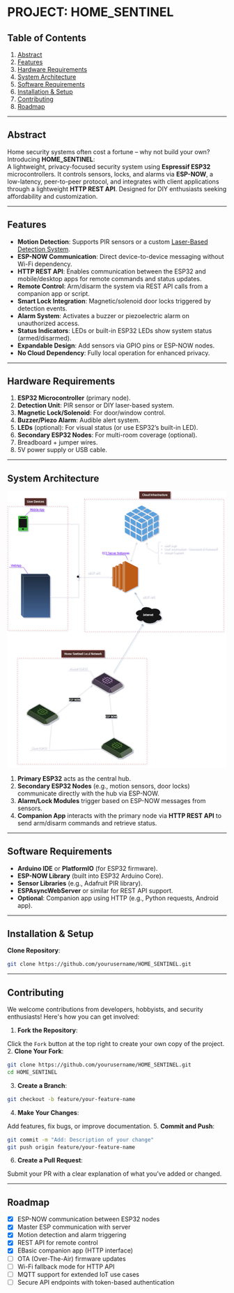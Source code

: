 # PROJECT: HOME_SENTINEL  

## Table of Contents  
1. [Abstract](#abstract)  
2. [Features](#features)  
3. [Hardware Requirements](#hardware-requirements)  
4. [System Architecture](#system-architecture)  
5. [Software Requirements](#software-requirements)  
6. [Installation & Setup](#installation--setup)  
7. [Contributing](#contributing)  
8. [Roadmap](#roadmap)  

---

## Abstract  
Home security systems often cost a fortune – why not build your own? Introducing **HOME_SENTINEL**:  
A lightweight, privacy-focused security system using **Espressif ESP32** microcontrollers. It controls sensors, locks, and alarms via **ESP-NOW**, a low-latency, peer-to-peer protocol, and integrates with client applications through a lightweight **HTTP REST API**. Designed for DIY enthusiasts seeking affordability and customization.

---

## Features  
- **Motion Detection**: Supports PIR sensors or a custom [Laser-Based Detection System](https://github.com/Minibunny14/Laser-Based-Obstruction-Detection-System).  
- **ESP-NOW Communication**: Direct device-to-device messaging without Wi-Fi dependency.  
- **HTTP REST API**: Enables communication between the ESP32 and mobile/desktop apps for remote commands and status updates.  
- **Remote Control**: Arm/disarm the system via REST API calls from a companion app or script.  
- **Smart Lock Integration**: Magnetic/solenoid door locks triggered by detection events.  
- **Alarm System**: Activates a buzzer or piezoelectric alarm on unauthorized access.  
- **Status Indicators**: LEDs or built-in ESP32 LEDs show system status (armed/disarmed).  
- **Expandable Design**: Add sensors via GPIO pins or ESP-NOW nodes.  
- **No Cloud Dependency**: Fully local operation for enhanced privacy.  

---

## Hardware Requirements  
1. **ESP32 Microcontroller** (primary node).  
2. **Detection Unit**: PIR sensor or DIY laser-based system.  
3. **Magnetic Lock/Solenoid**: For door/window control.  
4. **Buzzer/Piezo Alarm**: Audible alert system.  
5. **LEDs** (optional): For visual status (or use ESP32’s built-in LED).  
6. **Secondary ESP32 Nodes**: For multi-room coverage (optional).  
7. Breadboard + jumper wires.  
8. 5V power supply or USB cable.  

---

## System Architecture  
![System Architecture]( ./Images/HomeSentinelNetworkArchetechture.drawio.png)  

1. **Primary ESP32** acts as the central hub.  
2. **Secondary ESP32 Nodes** (e.g., motion sensors, door locks) communicate directly with the hub via ESP-NOW.  
3. **Alarm/Lock Modules** trigger based on ESP-NOW messages from sensors.  
4. **Companion App** interacts with the primary node via **HTTP REST API** to send arm/disarm commands and retrieve status.

---

## Software Requirements  
- **Arduino IDE** or **PlatformIO** (for ESP32 firmware).  
- **ESP-NOW Library** (built into ESP32 Arduino Core).  
- **Sensor Libraries** (e.g., Adafruit PIR library).  
- **ESPAsyncWebServer** or similar for REST API support.  
- **Optional**: Companion app using HTTP (e.g., Python requests, Android app).  

---

## Installation & Setup  
**Clone Repository**:  
   ```bash  
   git clone https://github.com/yourusername/HOME_SENTINEL.git 
   ```

---

## Contributing

We welcome contributions from developers, hobbyists, and security enthusiasts! Here's how you can get involved:

1. **Fork the Repository**:

Click the `Fork` button at the top right to create your own copy of the project.
2. **Clone Your Fork**:
```bash
git clone https://github.com/yourusername/HOME_SENTINEL.git
cd HOME_SENTINEL
```
3. **Create a Branch**:
```bash
git checkout -b feature/your-feature-name
```
4. **Make Your Changes**:

Add features, fix bugs, or improve documentation.
5. **Commit and Push**:
```bash
git commit -m "Add: Description of your change"
git push origin feature/your-feature-name
```
6. **Create a Pull Request**:

Submit your PR with a clear explanation of what you’ve added or changed.

---

## Roadmap
- [x] ESP-NOW communication between ESP32 nodes
- [x] Master ESP communication with server
- [x] Motion detection and alarm triggering
- [x] REST API for remote control
- [x] EBasic companion app (HTTP interface)
- [ ] OTA (Over-The-Air) firmware updates
- [ ] Wi-Fi fallback mode for HTTP API
- [ ] MQTT support for extended IoT use cases
- [ ] Secure API endpoints with token-based authentication